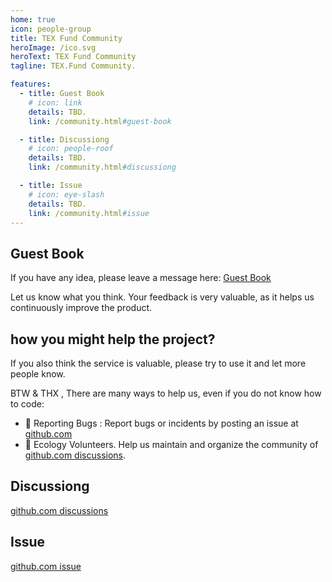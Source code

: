 ```yaml
---
home: true
icon: people-group
title: TEX Fund Community
heroImage: /ico.svg
heroText: TEX Fund Community
tagline: TEX.Fund Community. 

features:
  - title: Guest Book
    # icon: link
    details: TBD. 
    link: /community.html#guest-book

  - title: Discussiong
    # icon: people-roof
    details: TBD.
    link: /community.html#discussiong

  - title: Issue
    # icon: eye-slash
    details: TBD. 
    link: /community.html#issue
---
```


## Guest Book
If you have any idea, please leave a message here: [Guest Book](https://github.com/TEX-Fund/TEXFundWeb/discussions/1)

Let us know what you think. Your feedback is very valuable, as it helps us continuously improve the product. 

## how you might help the project?
If you also think the service is valuable, please try to use it and let more people know.   

BTW & THX , There are many ways to help us, even if you do not know how to code:  
- 🐛 Reporting Bugs : Report bugs or incidents by posting an issue at [github.com](https://github.com/TEX-Fund/TEXFundWeb/issues)   
- 📆 Ecology Volunteers. Help us maintain and organize the community of [github.com discussions](https://github.com/TEX-Fund/TEXFundWeb/discussions).


## Discussiong
[github.com discussions](https://github.com/TEX-Fund/TEXFundWeb/discussions)
## Issue
[github.com issue](https://github.com/TEX-Fund/TEXFundWeb/issues)
 